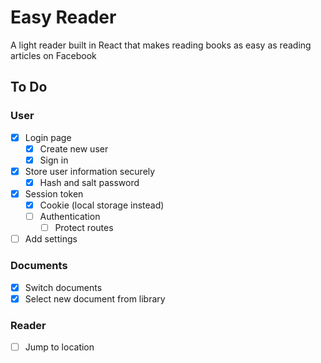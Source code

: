 # Easy Reader

A light reader built in React that makes reading books as easy as reading articles on Facebook

## To Do

### User
- [x] Login page
    - [x] Create new user
    - [x] Sign in
- [x] Store user information securely
    - [x] Hash and salt password
- [x] Session token
    - [x] Cookie (local storage instead)
    - [ ] Authentication
        - [ ] Protect routes
- [ ] Add settings

### Documents
- [x] Switch documents
- [x] Select new document from library

### Reader
- [ ] Jump to location